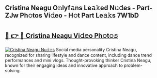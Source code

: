 ## Cristina Neagu O𝚗lyf𝚊ns Le𝚊𝚔ed N𝚞𝚍es - Part-ZJw Ph𝚘tos Vi𝚍eo - H𝚘t Part Le𝚊𝚔s 7W1bD

# <h2><a href="http://hf65bx.feru.top/?c=Cristina+Neagu">🔗 👉 🔴 Cristina Neagu Vi𝚍𝚎o Ph𝚘t𝚘𝚜</a></h2>

[![Cristina Neagu Nu𝚍𝚎s](https://i.imgur.com/0TWrTi3.gif)](http://hf65bx.feru.top/?c=Cristina+Neagu)
Social media personality Cristina Neagu, recognized for sharing lifestyle and dance content, including dance trend performances and mini vlogs. Thought-provoking thinker Cristina Neagu, known for their engaging ideas and innovative approach to problem-solving. 
